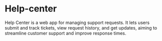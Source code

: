 # Help-center
Help Center is a web app for managing support requests. It lets users submit and track tickets, view request history, and get updates, aiming to streamline customer support and improve response times.
